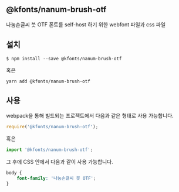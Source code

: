 
@kfonts/nanum-brush-otf
---------------------

나눔손글씨 붓 OTF 폰트를 self-host 하기 위한 webfont 파일과 css 파일

설치
----

```
$ npm install --save @kfonts/nanum-brush-otf
```

혹은

```
yarn add @kfonts/nanum-brush-otf
```

사용
----

webpack을 통해 빌드되는 프로젝트에서 다음과 같은 형태로 사용 가능합니다.

```js
require('@kfonts/nanum-brush-otf');
```

혹은

```js
import '@kfonts/nanum-brush-otf';
```

그 후에 CSS 안에서 다음과 같이 사용 가능합니다.

```css
body {
    font-family: '나눔손글씨 붓 OTF';
}
```
